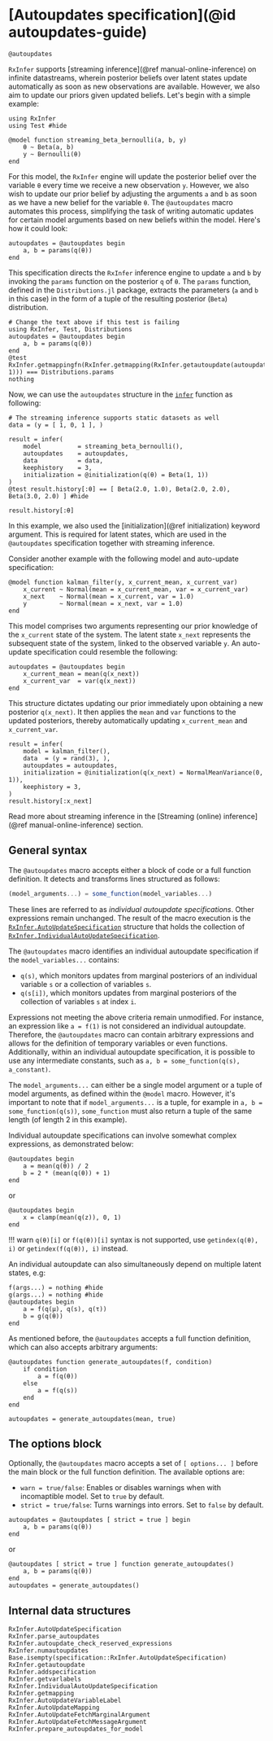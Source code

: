 # [Autoupdates specification](@id autoupdates-guide)

```@docs
@autoupdates
```

`RxInfer` supports [streaming inference](@ref manual-online-inference) on infinite datastreams, wherein posterior beliefs over latent states update automatically as soon as new observations are available. However, we also aim to update our priors given updated beliefs. Let's begin with a simple example:
```@example autoupdates-examples
using RxInfer
using Test #hide

@model function streaming_beta_bernoulli(a, b, y)
    θ ~ Beta(a, b)
    y ~ Bernoulli(θ)
end
```
For this model, the `RxInfer` engine will update the posterior belief over the variable `θ` every time we receive a new observation `y`. However, we also wish to update our prior belief by adjusting the arguments `a` and `b` as soon as we have a new belief for the variable `θ`. The `@autoupdates` macro automates this process, simplifying the task of writing automatic updates for certain model arguments based on new beliefs within the model. Here's how it could look:
```@example autoupdates-examples
autoupdates = @autoupdates begin 
    a, b = params(q(θ))
end
```
This specification directs the `RxInfer` inference engine to update `a` and `b` by invoking the `params` function on the posterior `q` of `θ`. The `params` function, defined in the `Distributions.jl` package, extracts the parameters (`a` and `b` in this case) in the form of a tuple of the resulting posterior (`Beta`) distribution.
```@eval
# Change the text above if this test is failing
using RxInfer, Test, Distributions
autoupdates = @autoupdates begin 
    a, b = params(q(θ))
end
@test RxInfer.getmappingfn(RxInfer.getmapping(RxInfer.getautoupdate(autoupdates, 1))) === Distributions.params
nothing
```

Now, we can use the `autoupdates` structure in the [`infer`](@ref) function as following:
```@example autoupdates-examples
# The streaming inference supports static datasets as well
data = (y = [ 1, 0, 1 ], )

result = infer(
    model          = streaming_beta_bernoulli(),
    autoupdates    = autoupdates,
    data           = data,
    keephistory    = 3,
    initialization = @initialization(q(θ) = Beta(1, 1))
)
@test result.history[:θ] == [ Beta(2.0, 1.0), Beta(2.0, 2.0), Beta(3.0, 2.0) ] #hide

result.history[:θ]
```
In this example, we also used the [initialization](@ref initialization) keyword argument. 
This is required for latent states, which are used in the `@autoupdates` specification together with streaming inference.

Consider another example with the following model and auto-update specification:

```@example autoupdates-examples
@model function kalman_filter(y, x_current_mean, x_current_var)
    x_current ~ Normal(mean = x_current_mean, var = x_current_var)
    x_next    ~ Normal(mean = x_current, var = 1.0)
    y         ~ Normal(mean = x_next, var = 1.0)
end
```

This model comprises two arguments representing our prior knowledge of the `x_current` state of the system. 
The latent state `x_next` represents the subsequent state of the system, linked to the observed variable `y`. 
An auto-update specification could resemble the following:
```@example autoupdates-examples
autoupdates = @autoupdates begin
    x_current_mean = mean(q(x_next))
    x_current_var  = var(q(x_next))
end
```
This structure dictates updating our prior immediately upon obtaining a new posterior `q(x_next)`. 
It then applies the `mean` and `var` functions to the updated posteriors, thereby automatically updating `x_current_mean` and `x_current_var`.

```@example autoupdates-examples
result = infer(
    model = kalman_filter(),
    data  = (y = rand(3), ),
    autoupdates = autoupdates,
    initialization = @initialization(q(x_next) = NormalMeanVariance(0, 1)),
    keephistory = 3,
)
result.history[:x_next]
```

Read more about streaming inference in the [Streaming (online) inference](@ref manual-online-inference) section.

## General syntax

The `@autoupdates` macro accepts either a block of code or a full function definition. It detects and transforms lines structured as follows:
```julia
(model_arguments...) = some_function(model_variables...)
```
These lines are referred to as _individual autoupdate specifications_. Other expressions remain unchanged. 
The result of the macro execution is the [`RxInfer.AutoUpdateSpecification`](@ref) structure that holds the collection 
of [`RxInfer.IndividualAutoUpdateSpecification`](@ref).

The `@autoupdates` macro identifies an individual autoupdate specification if the `model_variables...` contains:
- `q(s)`, which monitors updates from marginal posteriors of an individual variable `s` or a collection of variables `s`.
- `q(s[i])`, which monitors updates from marginal posteriors of the collection of variables `s` at index `i`.

Expressions not meeting the above criteria remain unmodified. For instance, an expression like `a = f(1)` is not considered an individual autoupdate. Therefore, the `@autoupdates` macro can contain arbitrary expressions and allows for the definition of temporary variables or even functions. Additionally, within an individual autoupdate specification, it is possible to use any intermediate constants, such as `a, b = some_function(q(s), a_constant)`.

The `model_arguments...` can either be a single model argument or a tuple of model arguments, as defined within the `@model` macro. However, it's important to note that if `model_arguments...` is a tuple, for example in `a, b = some_function(q(s))`, `some_function` must also return a tuple of the same length (of length 2 in this example).

Individual autoupdate specifications can involve somewhat complex expressions, as demonstrated below:
```@example autoupdates-examples
@autoupdates begin 
    a = mean(q(θ)) / 2
    b = 2 * (mean(q(θ)) + 1)
end
```
or
```@example autoupdates-examples
@autoupdates begin 
    x = clamp(mean(q(z)), 0, 1)
end
```

!!! warn 
    `q(θ)[i]` or `f(q(θ))[i]` syntax is not supported, use `getindex(q(θ), i)` or `getindex(f(q(θ)), i)` instead.

An individual autoupdate can also simultaneously depend on multiple latent states, e.g:
```@example autoupdates-examples
f(args...) = nothing #hide
g(args...) = nothing #hide
@autoupdates begin 
    a = f(q(μ), q(s), q(τ))
    b = g(q(θ))
end
```

As mentioned before, the `@autoupdates` accepts a full function definition, which can also accepts arbitrary arguments:
```@example autoupdates-examples
@autoupdates function generate_autoupdates(f, condition)
    if condition 
        a = f(q(θ))
    else
        a = f(q(s))
    end
end

autoupdates = generate_autoupdates(mean, true)
```

## The options block

Optionally, the `@autoupdates` macro accepts a set of `[ options... ]` before the main block or the full function definition. The available options are:
- `warn = true/false`: Enables or disables warnings when with incomaptible model. Set to `true` by default.
- `strict = true/false`: Turns warnings into errors. Set to `false` by default.

```@example autoupdates-examples
autoupdates = @autoupdates [ strict = true ] begin 
    a, b = params(q(θ))
end
```
or 
```@example autoupdates-examples
@autoupdates [ strict = true ] function generate_autoupdates()
    a, b = params(q(θ))
end
autoupdates = generate_autoupdates()
```


## Internal data structures

```@docs
RxInfer.AutoUpdateSpecification
RxInfer.parse_autoupdates
RxInfer.autoupdate_check_reserved_expressions
RxInfer.numautoupdates
Base.isempty(specification::RxInfer.AutoUpdateSpecification)
RxInfer.getautoupdate
RxInfer.addspecification
RxInfer.getvarlabels
RxInfer.IndividualAutoUpdateSpecification
RxInfer.getmapping
RxInfer.AutoUpdateVariableLabel
RxInfer.AutoUpdateMapping
RxInfer.AutoUpdateFetchMarginalArgument
RxInfer.AutoUpdateFetchMessageArgument
RxInfer.prepare_autoupdates_for_model
```